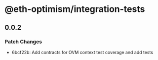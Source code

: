 # @eth-optimism/integration-tests

## 0.0.2
### Patch Changes

- 6bcf22b: Add contracts for OVM context test coverage and add tests
